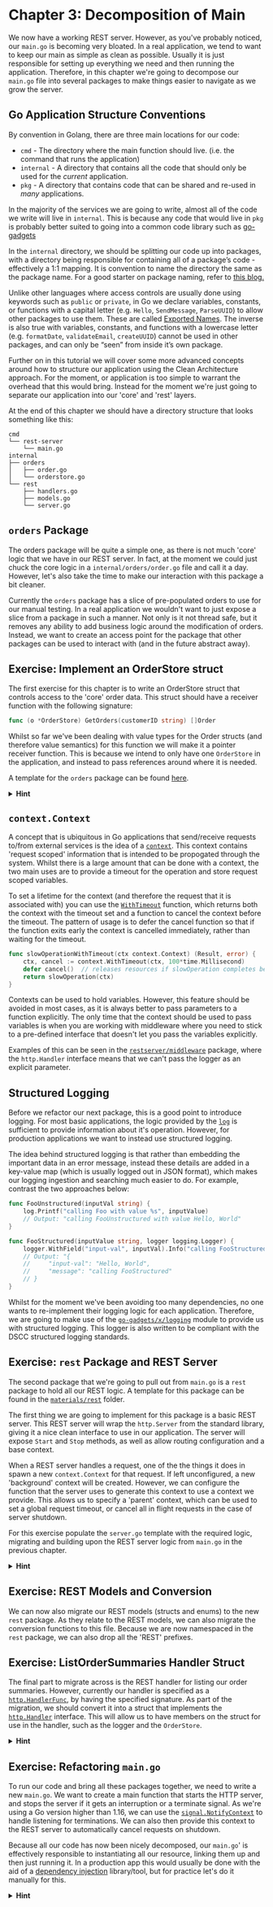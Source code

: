 # Chapter 3: Decomposition of Main

We now have a working REST server. However, as you've probably noticed, our `main.go` is becoming very bloated. In a real application, we tend to want to keep our main as simple as clean as possible. Usually it is just responsible for setting up everything we need and then running the application. Therefore, in this chapter we're going to decompose our `main.go` file into several packages to make things easier to navigate as we grow the server.

## Go Application Structure Conventions

By convention in Golang, there are three main locations for our code:

* `cmd` - The directory where the main function should live. (i.e. the command that runs the application)
* `internal` - A directory that contains all the code that should only be used for the *current* application.
* `pkg` - A directory that contains code that can be shared and re-used in *many* applications.

In the majority of the services we are going to write, almost all of the code we write will live in `internal`. This is because any code that would live in `pkg` is probably better suited to going into a common code library such as [go-gadgets](https://github.hpe.com/cloud/go-gadgets)

In the `internal` directory, we should be splitting our code up into packages, with a directory being responsible for containing all of a package’s code - effectively a 1:1 mapping. It is convention to name the directory the same as the package name. For a good starter on package naming, refer to [this blog.](https://go.dev/blog/package-names)

Unlike other languages where access controls are usually done using keywords such as `public` or `private`, in Go we declare variables, constants, or functions with a capital letter (e.g. `Hello`, `SendMessage`, `ParseUUID`) to allow other packages to use them. These are called [Exported Names](https://go.dev/tour/basics/3). The inverse is also true with variables, constants, and functions with a lowercase letter (e.g. `formatDate`, `validateEmail`, `createUUID`) cannot be used in other packages, and can only be “seen” from inside it’s own package.

Further on in this tutorial we will cover some more advanced concepts around how to structure our application using the Clean Architecture approach. For the moment, or application is too simple to warrant the overhead that this would bring. Instead for the moment we're just going to separate our application into our 'core' and 'rest' layers.

At the end of this chapter we should have a directory structure that looks something like this:
```
cmd
└── rest-server
    └── main.go
internal
├── orders
│   ├── order.go
│   └── orderstore.go
└── rest
    ├── handlers.go
    ├── models.go
    └── server.go
```

## `orders` Package

The orders package will be quite a simple one, as there is not much 'core' logic that we have in our REST server. In fact, at the moment we could just chuck the core logic in a `internal/orders/order.go` file and call it a day. However, let's also take the time to make our interaction with this package a bit cleaner.

Currently the `orders` package has a slice of pre-populated orders to use for our manual testing. In a real application we wouldn't want to just expose a slice from a package in such a manner. Not only is it not thread safe, but it removes any ability to add business logic around the modification of orders. Instead, we want to create an access point for the package that other packages can be used to interact with (and in the future abstract away).

## Exercise: Implement an OrderStore struct

The first exercise for this chapter is to write an OrderStore struct that controls access to the 'core' order data. This struct should have a receiver function with the following signature:
```go
func (o *OrderStore) GetOrders(customerID string) []Order
```
Whilst so far we've been dealing with value types for the Order structs (and therefore value semantics) for this function we will make it a pointer receiver function. This is because we intend to only have one `OrderStore` in the application, and instead to pass references around where it is needed.

A template for the `orders` package can be found [here](./materials/orders).

<details><summary><b>Hint</b></summary>

* You've already written the logic for the `GetOrders` function itself, we just need to encapsulate the orders slice with the `OrderStore` struct.
* Whilst Go structs do not have constructors, it is common to see functions in the form of `NewFoo() *Foo` - a `NewOrderStore` function would be a good place to initialise the `OrderStore` struct with the current hard coded list of 'starting' orders.

</details>

## `context.Context`

A concept that is ubiquitous in Go applications that send/receive requests to/from external services is the idea of a [`context`](https://pkg.go.dev/context). This context contains 'request scoped' information that is intended to be propogated through the system. Whilst there is a large amount that can be done with a context, the two main uses are to provide a timeout for the operation and store request scoped variables.

To set a lifetime for the context (and therefore the request that it is associated with) you can use the [`WithTimeout`](https://pkg.go.dev/context#WithTimeout) function, which returns both the context with the timeout set and a function to cancel the context before the timeout. The pattern of usage is to defer the cancel function so that if the function exits early the context is cancelled immediately, rather than waiting for the timeout.
```go
func slowOperationWithTimeout(ctx context.Context) (Result, error) {
	ctx, cancel := context.WithTimeout(ctx, 100*time.Millisecond)
	defer cancel()  // releases resources if slowOperation completes before timeout elapses
	return slowOperation(ctx)
}
```

Contexts can be used to hold variables. However, this feature should be avoided in most cases, as it is always better to pass parameters to a function explicitly. The only time that the context should be used to pass variables is when you are working with middleware where you need to stick to a pre-defined interface that doesn't let you pass the variables explicitly. 

Examples of this can be seen in the [`restserver/middleware`](https://github.hpe.com/cloud/go-gadgets/blob/x/restserver/v0.0.1/x/restserver/middleware/logger.go#L42) package, where the `http.Handler` interface means that we can't pass the logger as an explicit parameter.

## Structured Logging

Before we refactor our next package, this is a good point to introduce logging. For most basic applications, the logic provided by the [`log`](https://pkg.go.dev/log) is sufficient to provide information about it's operation. However, for production applications we want to instead use structured logging.

The idea behind structured logging is that rather than embedding the important data in an error message, instead these details are added in a key-value map (which is usually logged out in JSON format), which makes our logging ingestion and searching much easier to do. For example, contrast the two approaches below:
```go
func FooUnstructured(inputVal string) {
    log.Printf("calling Foo with value %s", inputValue)
    // Output: "calling FooUnstructured with value Hello, World"
}

func FooStructured(inputValue string, logger logging.Logger) {
    logger.WithField("input-val", inputVal).Info("calling FooStructured")
    // Output: "{
    //     "input-val": "Hello, World",
    //     "message": "calling FooStructured"
    // }
}
```

Whilst for the moment we've been avoiding too many dependencies, no one wants to re-implement their logging logic for each application. Therefore, we are going to make use of the [`go-gadgets/x/logging`](https://github.hpe.com/cloud/go-gadgets/tree/main/x/logging) module to provide us with structured logging. This logger is also written to be compliant with the DSCC structured logging standards.

## Exercise: `rest` Package and REST Server

The second package that we're going to pull out from `main.go` is a `rest` package to hold all our REST logic. A template for this package can be found in the [`materials/rest`](./materials/rest) folder.

The first thing we are going to implement for this package is a basic REST server. This REST server will wrap the `http.Server` from the standard library, giving it a nice clean interface to use in our application. The server will expose `Start` and `Stop` methods, as well as allow routing configuration and a base context.

When a REST server handles a request, one of the the things it does in spawn a new `context.Context` for that request. If left unconfigured, a new 'background' context will be created. However, we can configure the function that the server uses to generate this context to use a context we provide. This allows us to specify a 'parent' context, which can be used to set a global request timeout, or cancel all in flight requests in the case of server shutdown.

For this exercise populate the `server.go` template with the required logic, migrating and building upon the REST server logic from `main.go` in the previous chapter.

<details><summary><b>Hint</b></summary>

* Whilst it can be tempting to make the server's `Start` function to call a goroutine to make it non-blocking, it is better to make the `Start` function synchronous. This allows the most control for the consumer, as they can always call `Start` in a goroutine themselves if they need to.
* By adding a logger to the server, we can log out startup and shutdown events, with any relevant information.
* We haven't yet refactored the HTTP handler yet, so the `NewMux` function can just return a blank mux for the time being.

</details>

## Exercise: REST Models and Conversion

We can now also migrate our REST models (structs and enums) to the new `rest` package. As they relate to the REST models, we can also migrate the conversion functions to this file. Because we are now namespaced in the `rest` package, we can also drop all the 'REST' prefixes.

## Exercise: ListOrderSummaries Handler Struct

The final part to migrate across is the REST handler for listing our order summaries. However, currently our handler is specified as a [`http.HandlerFunc`](https://pkg.go.dev/net/http#HandlerFunc), by having the specified signature. As part of the migration, we should convert it into a struct that implements the [`http.Handler`](https://pkg.go.dev/net/http#Handler) interface. This will allow us to have members on the struct for use in the handler, such as the logger and the `OrderStore`.

<details><summary><b>Hint</b></summary>

* Any common handler logic (e.g. the `writeError()` function in the sample solution of the previous chapter can also be moved into the `handlers.go` file for the moment.
* Now that we have a logger, it would be good to add logging of errors, particularly in situations where the causing error is not included in the response (i.e. when we return a 500 InternalServerError).

</details>

## Exercise: Refactoring `main.go`

To run our code and bring all these packages together, we need to write a new `main.go`. We want to create a main function that starts the HTTP server, and stops the server if it gets an interruption or a terminate signal. As we're using a Go version higher than 1.16, we can use the [`signal.NotifyContext`](https://pkg.go.dev/os/signal#NotifyContext) to handle listening for terminations. We can also then provide this context to the REST server to automatically cancel requests on shutdown.

Because all our code has now been nicely decomposed, our `main.go`' is effectively responsible to instantiating all our resource, linking them up and then just running it. In a production app this would usually be done with the aid of a [dependency injection](https://github.hpe.com/cloud/go-chapter/tree/master/guides/dependency-injection) library/tool, but for practice let's do it manually for this.

<details><summary><b>Hint</b></summary>

* We want to return non-zero exit codes on startup error, but we want to avoid littering our `main.go` with lots of `os.Exit()` calls.
* We will expect our `main.go` to be very brief now, as most of the logic are in the other packages.

</details>
